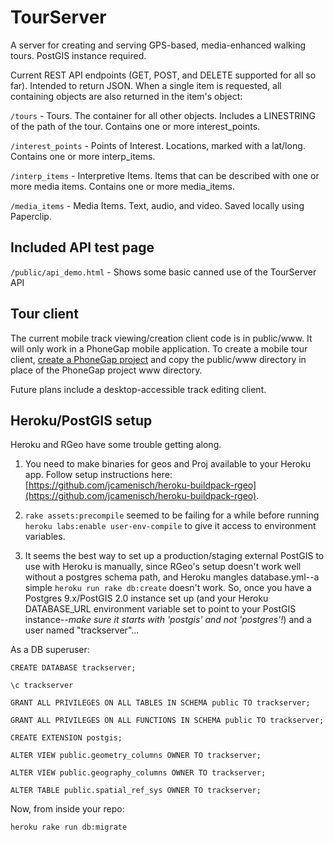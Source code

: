 # TourServer

A server for creating and serving GPS-based, media-enhanced walking tours. PostGIS instance required.

Current REST API endpoints (GET, POST, and DELETE supported for all so far). Intended to return JSON. When a single item is requested, all containing objects are also returned in the item's object:

`/tours` - Tours. The container for all other objects. Includes a LINESTRING of the path of the tour. Contains one or more interest_points.

`/interest_points` - Points of Interest. Locations, marked with a lat/long. Contains one or more interp_items.

`/interp_items` - Interpretive Items. Items that can be described with one or more media items. Contains one or more media_items.

`/media_items` - Media Items. Text, audio, and video. Saved locally using Paperclip.

## Included API test page

`/public/api_demo.html` - Shows some basic canned use of the TourServer API

## Tour client

The current mobile track viewing/creation client code is in public/www. It will only work in a PhoneGap mobile application. To create a mobile tour client, [create a PhoneGap project](http://docs.phonegap.com/en/2.6.0/guide_getting-started_index.md.html#Getting%20Started%20Guides) and copy the public/www directory in place of the PhoneGap project www directory.

Future plans include a desktop-accessible track editing client.

## Heroku/PostGIS setup

Heroku and RGeo have some trouble getting along. 

1) You need to make binaries for geos and Proj available to your Heroku app.
Follow setup instructions here:
[https://github.com/jcamenisch/heroku-buildpack-rgeo](https://github.com/jcamenisch/heroku-buildpack-rgeo).

2) `rake assets:precompile` seemed to be failing for a while before running `heroku labs:enable user-env-compile` to give it access to environment variables.

3) It seems the best way to set up a production/staging external PostGIS to use with Heroku is manually, since RGeo's setup doesn't work well without a postgres schema path, and Heroku mangles database.yml--a simple `heroku run rake db:create` doesn't work. So, once you have a Postgres 9.x/PostGIS 2.0 instance set up (and your Heroku DATABASE_URL environment variable set to point to your PostGIS instance--*make sure it starts with 'postgis' and not 'postgres'!*) and a user named "trackserver"...

As a DB superuser:

`CREATE DATABASE trackserver;`

`\c trackserver`

`GRANT ALL PRIVILEGES ON ALL TABLES IN SCHEMA public TO trackserver;`

`GRANT ALL PRIVILEGES ON ALL FUNCTIONS IN SCHEMA public TO trackserver;`

`CREATE EXTENSION postgis;`

`ALTER VIEW public.geometry_columns OWNER TO trackserver;`

`ALTER VIEW public.geography_columns OWNER TO trackserver;`

`ALTER TABLE public.spatial_ref_sys OWNER TO trackserver;`

Now, from inside your repo: 

`heroku rake run db:migrate` 


